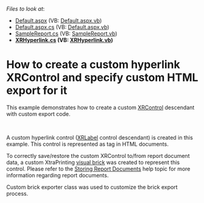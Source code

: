<!-- default file list -->
*Files to look at*:

* [Default.aspx](./CS/E4931/Default.aspx) (VB: [Default.aspx.vb](./VB/E4931/Default.aspx.vb))
* [Default.aspx.cs](./CS/E4931/Default.aspx.cs) (VB: [Default.aspx.vb](./VB/E4931/Default.aspx.vb))
* [SampleReport.cs](./CS/E4931/SampleReport.cs) (VB: [SampleReport.vb](./VB/E4931/SampleReport.vb))
* **[XRHyperlink.cs](./CS/E4931/XRHyperlink.cs) (VB: [XRHyperlink.vb](./VB/E4931/XRHyperlink.vb))**
<!-- default file list end -->
# How to create a custom hyperlink XRControl and specify custom HTML export for it


<p>This example demonstrates how to create a custom <a href="http://documentation.devexpress.com/#XtraReports/clsDevExpressXtraReportsUIXRControltopic"><u>XRControl</u></a> descendant with custom export code.</p><br />
<p>A custom hyperlink control (<a href="http://documentation.devexpress.com/#XtraReports/clsDevExpressXtraReportsUIXRLabeltopic"><u>XRLabel</u></a> control descendant) is created in this example. This control is represented as <a> tag in HTML documents. </p><p>To correctly save/restore the custom XRControl to/from report document data, a custom XtraPrinting <a href="http://documentation.devexpress.com/#WindowsForms/CustomDocument88"><u>visual brick</u></a> was created to represent this control. Please refer to the <a href="http://documentation.devexpress.com/#XtraReports/CustomDocument5157"><u>Storing Report Documents</u></a> help topic for more information regarding report documents. </p><p>Custom brick exporter class was used to customize the brick export process.</p>

<br/>


